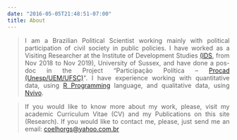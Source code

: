 ```yaml
---
date: "2016-05-05T21:48:51-07:00"
title: About
---
```


<style>
body {
text-align: justify}
</style>

> I am a Brazilian Political Scientist working mainly with political participation of civil society in public policies. I have worked as a Visiting Researcher at the Institute of Development Studies [(IDS](https://www.ids.ac.uk/), from Nov 2018 to Nov 2019), University of Sussex, and have done a pos-doc in the Project “Participação Política – [Procad (Unesp/UEM/UFSC)](https://participacaopolitica.cfh.ufsc.br/)". I have experience working with quantitative data, using [R Programming](https://www.r-project.org/) language, and qualitative data, using [Nvivo](https://www.qsrinternational.com/nvivo/home). 

> If you would like to know more about my work, please, visit my academic Curriculum Vitae (CV) and my Publications on this site (Research). If you would like to contact me, please, just send me an email: coelhorgs@yahoo.com.br